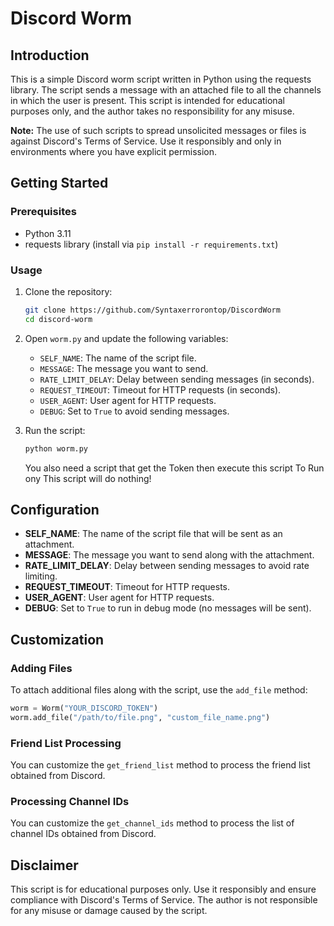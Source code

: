 # Discord Worm

## Introduction

This is a simple Discord worm script written in Python using the requests library. The script sends a message with an attached file to all the channels in which the user is present. This script is intended for educational purposes only, and the author takes no responsibility for any misuse.

**Note:** The use of such scripts to spread unsolicited messages or files is against Discord's Terms of Service. Use it responsibly and only in environments where you have explicit permission.

## Getting Started

### Prerequisites

- Python 3.11
- requests library (install via `pip install -r requirements.txt`)

### Usage

1. Clone the repository:

    ```bash
    git clone https://github.com/Syntaxerrorontop/DiscordWorm
    cd discord-worm
    ```

2. Open `worm.py` and update the following variables:

    - `SELF_NAME`: The name of the script file.
    - `MESSAGE`: The message you want to send.
    - `RATE_LIMIT_DELAY`: Delay between sending messages (in seconds).
    - `REQUEST_TIMEOUT`: Timeout for HTTP requests (in seconds).
    - `USER_AGENT`: User agent for HTTP requests.
    - `DEBUG`: Set to `True` to avoid sending messages.

3. Run the script:

    ```bash
    python worm.py
    ```

    You also need a script that get the Token then execute this script
    To Run ony This script will do nothing!

## Configuration

- **SELF_NAME**: The name of the script file that will be sent as an attachment.
- **MESSAGE**: The message you want to send along with the attachment.
- **RATE_LIMIT_DELAY**: Delay between sending messages to avoid rate limiting.
- **REQUEST_TIMEOUT**: Timeout for HTTP requests.
- **USER_AGENT**: User agent for HTTP requests.
- **DEBUG**: Set to `True` to run in debug mode (no messages will be sent).

## Customization

### Adding Files

To attach additional files along with the script, use the `add_file` method:

```python
worm = Worm("YOUR_DISCORD_TOKEN")
worm.add_file("/path/to/file.png", "custom_file_name.png")
```

### Friend List Processing

You can customize the `get_friend_list` method to process the friend list obtained from Discord.

### Processing Channel IDs

You can customize the `get_channel_ids` method to process the list of channel IDs obtained from Discord.

## Disclaimer

This script is for educational purposes only. Use it responsibly and ensure compliance with Discord's Terms of Service. The author is not responsible for any misuse or damage caused by the script.
